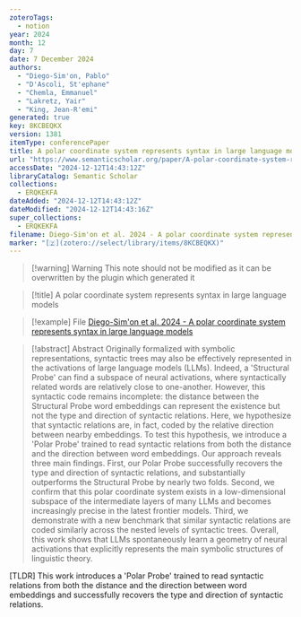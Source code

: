 ```yaml
---
zoteroTags:
  - notion
year: 2024
month: 12
day: 7
date: 7 December 2024
authors:
  - "Diego-Sim'on, Pablo"
  - "D'Ascoli, St'ephane"
  - "Chemla, Emmanuel"
  - "Lakretz, Yair"
  - "King, Jean-R'emi"
generated: true
key: 8KCBEQKX
version: 1381
itemType: conferencePaper
title: A polar coordinate system represents syntax in large language models
url: "https://www.semanticscholar.org/paper/A-polar-coordinate-system-represents-syntax-in-Diego-Sim'on-D'Ascoli/de1cf0a69f9e33adcf8fd3d33d1197985079129e"
accessDate: "2024-12-12T14:43:12Z"
libraryCatalog: Semantic Scholar
collections:
  - ERQKEKFA
dateAdded: "2024-12-12T14:43:12Z"
dateModified: "2024-12-12T14:43:16Z"
super_collections:
  - ERQKEKFA
filename: Diego-Sim'on et al. 2024 - A polar coordinate system represents syntax in large language models
marker: "[🇿](zotero://select/library/items/8KCBEQKX)"
---
```


>[!warning] Warning
> This note should not be modified as it can be overwritten by the plugin which generated it

> [!title] A polar coordinate system represents syntax in large language models

> [!example] File
> [Diego-Sim'on et al. 2024 - A polar coordinate system represents syntax in large language models](Diego-Sim'on%20et%20al.%202024%20-%20A%20polar%20coordinate%20system%20represents%20syntax%20in%20large%20language%20models.pdf)

> [!abstract] Abstract
> Originally formalized with symbolic representations, syntactic trees may also be effectively represented in the activations of large language models (LLMs). Indeed, a 'Structural Probe' can find a subspace of neural activations, where syntactically related words are relatively close to one-another. However, this syntactic code remains incomplete: the distance between the Structural Probe word embeddings can represent the existence but not the type and direction of syntactic relations. Here, we hypothesize that syntactic relations are, in fact, coded by the relative direction between nearby embeddings. To test this hypothesis, we introduce a 'Polar Probe' trained to read syntactic relations from both the distance and the direction between word embeddings. Our approach reveals three main findings. First, our Polar Probe successfully recovers the type and direction of syntactic relations, and substantially outperforms the Structural Probe by nearly two folds. Second, we confirm that this polar coordinate system exists in a low-dimensional subspace of the intermediate layers of many LLMs and becomes increasingly precise in the latest frontier models. Third, we demonstrate with a new benchmark that similar syntactic relations are coded similarly across the nested levels of syntactic trees. Overall, this work shows that LLMs spontaneously learn a geometry of neural activations that explicitly represents the main symbolic structures of linguistic theory.

[TLDR] This work introduces a 'Polar Probe' trained to read syntactic relations from both the distance and the direction between word embeddings and successfully recovers the type and direction of syntactic relations.

